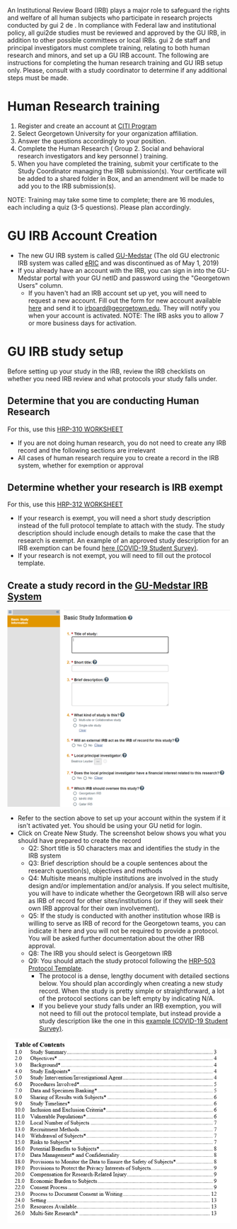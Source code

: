 An Institutional Review Board (IRB) plays a major role to safeguard the rights and welfare of all human subjects who participate in research projects conducted by gui 2 de . In compliance with Federal law and institutional policy, all gui2de studies must be reviewed and approved by the GU IRB, in addition to other possible committees or local IRBs. gui 2 de staff and principal investigators must complete training, relating to both human research and minors, and set up a GU IRB account. The following are instructions for completing the human research training and GU IRB setup only. Please, consult with a study coordinator to determine if any additional steps must be made.

# Human Research training
1. Register and create an account at [CITI Program](http://citiprogram.org)
1. Select Georgetown University for your organization affiliation.
1. Answer the questions accordingly to your position.
1. Complete the Human Research ( Group 2. Social and behavioral research investigators and key personnel ) training.
1. When you have completed the training, submit your certificate to the Study Coordinator managing the IRB submission(s). Your certificate will be added to a shared folder in Box, and an amendment will be made to add you to the IRB submission(s).

NOTE: Training may take some time to complete; there are 16 modules, each including a quiz (3-5 questions). Please plan accordingly.

# GU IRB Account Creation
- The new GU IRB system is called [GU-Medstar](https://gumedstarirb.georgetown.edu) (The old GU electronic IRB system was called [eRIC](http://eric.georgetown.edu) and was discontinued as of May 1, 2019)
- If you already have an account with the IRB, you can sign in into the GU-Medstar portal with your GU netID and password using the "Georgetown Users" column.
    - If you haven't had an IRB account set up yet, you will need to request a new account. Fill out the form for new account available [here](https://georgetown.app.box.com/s/ig6y4xuf6oo9p4jlvphjyze4c0cmciae) and send it to irboard@georgetown.edu. They will notify you when your account is activated. NOTE: The IRB asks you to allow 7 or more business days for activation.

# GU IRB study setup
Before setting up your study in the IRB, review the IRB checklists on whether you need IRB review and what protocols your study falls under.

## Determine that you are conducting Human Research
For this, use this [HRP-310 WORKSHEET](https://gumedstarirb.georgetown.edu/IRB/sd/Doc/0/DHI7P06EI6LKT74ITVUT24G8DD/GU-HRP-310%20-%20WORKSHEET%20-%20Human%20Research%20Determination%20PRE-2018.docx)
- If you are not doing human research, you do not need to create any IRB record and the following sections are irrelevant
- All cases of human research require you to create a record in the IRB system, whether for exemption or approval

## Determine whether your research is IRB exempt
For this, use this [HRP-312 WORKSHEET](https://gumedstarirb.georgetown.edu/IRB/sd/Doc/0/CR0L78CS2SO4V1KJ8RHP1JGK01/GU-HRP-312%20-%20WORKSHEET%20-%20Exemption%20Determination%20PRE-2018.docx)
- If your research is exempt, you will need a short study description instead of the full protocol template to attach with the study. The study description should include enough details to make the case that the research is exempt. An example of an approved study description for an IRB exemption can be found [here (COVID-19 Student Survey)](https://osf.io/h3qtp/).
- If your research is not exempt, you will need to fill out the protocol template.

## Create a study record in the [GU-Medstar IRB System](https://gumedstarirb.georgetown.edu/)
![IRB New Study](img/irb_newstudy.png)
  - Refer to the section above to set up your account within the system if it isn't activated yet. You should be using your GU netid for login.
  - Click on Create New Study. The screenshot below shows you what you should have prepared to create the record
      - Q2: Short title is 50 characters max and identifies the study in the IRB system
      - Q3: Brief description should be a couple sentences about the research question(s), objectives and methods
      - Q4: Multisite means multiple institutions are involved in the study design and/or implementation and/or analysis. If you select multisite, you will have to indicate whether the Georgetown IRB will also serve as IRB of record for other sites/institutions (or if they will seek their own IRB approval for their own involvement).
      - Q5: If the study is conducted with another institution whose IRB is willing to serve as IRB of record for the Georgetown teams, you can indicate it here and you will not be required to provide a protocol. You will be asked further documentation about the other IRB approval.
      - Q8: The IRB you should select is Georgetown IRB
      - Q9: You should attach the study protocol following the [HRP-503 Protocol Template](https://gumedstarirb.georgetown.edu/IRB/sd/Doc/0/LSK0TCN5PQ3K5A4I92MF64P50B/GU-HRP-503%20-%20TEMPLATE%20PROTOCOL%2011.14.18.docx).
          - The protocol is a dense, lengthy document with detailed sections below. You should plan accordingly when creating a new study record. When the study is pretty simple or straightforward, a lot of the protocol sections can be left empty by indicating N/A.
          - If you believe your study falls under an IRB exemption, you will not need to fill out the protocol template, but instead provide a study description like the one in this [example (COVID-19 Student Survey)](https://osf.io/h3qtp/).

![IRB Protocol Template Sections](img/irb_protocol.png)
